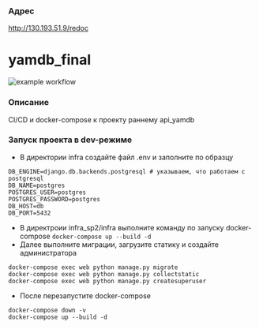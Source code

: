 ### Адрес
http://130.193.51.9/redoc
# yamdb_final
![example workflow](https://github.com/levayaruka/yamdb_final/actions/workflows/yamdb_workflow.yml/badge.svg)
### Описание
CI/CD и docker-compose к проекту раннему api_yamdb
### Запуск проекта в dev-режиме
- В директории infra создайте файл .env и заполните по образцу
```
DB_ENGINE=django.db.backends.postgresql # указываем, что работаем с postgresql
DB_NAME=postgres
POSTGRES_USER=postgres
POSTGRES_PASSWORD=postgres
DB_HOST=db
DB_PORT=5432 
```
- В директроии infra_sp2/infra выполните команду по запуску docker-compose ```docker-compose up --build -d```
- Далее выполните миграции, загрузите статику и создайте администратора
```
docker-compose exec web python manage.py migrate
docker-compose exec web python manage.py collectstatic
docker-compose exec web python manage.py createsuperuser
```
- После перезапустите docker-compose 
```
docker-compose down -v
docker-compose up --build -d
```